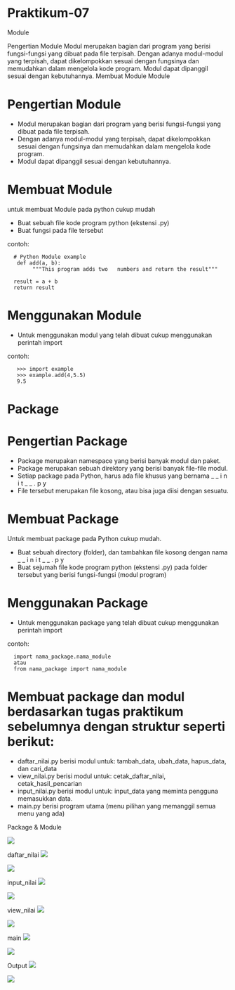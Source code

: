 # Praktikum-07

Module

Pengertian Module
Modul merupakan bagian dari program yang berisi fungsi-fungsi yang dibuat pada file terpisah.
Dengan adanya modul-modul yang terpisah, dapat dikelompokkan sesuai dengan fungsinya dan memudahkan dalam mengelola kode program.
Modul dapat dipanggil sesuai dengan kebutuhannya.
Membuat Module Module
# Pengertian Module
- Modul merupakan bagian dari program yang berisi fungsi-fungsi yang dibuat pada file terpisah.
- Dengan adanya modul-modul yang terpisah, dapat dikelompokkan sesuai dengan fungsinya dan memudahkan dalam mengelola kode program.
- Modul dapat dipanggil sesuai dengan kebutuhannya.

# Membuat Module
untuk membuat Module pada python cukup mudah
- Buat sebuah file kode program python (ekstensi .py)
- Buat fungsi pada file tersebut

contoh:

      # Python Module example 
       def add(a, b):
            """This program adds two   numbers and return the result"""
      
      result = a + b   
      return result
# Menggunakan Module
- Untuk menggunakan modul yang telah dibuat cukup menggunakan perintah import

contoh:

       >>> import example
       >>> example.add(4,5.5)
       9.5
    
# Package
# Pengertian Package
- Package merupakan namespace yang berisi banyak modul dan paket.
- Package merupakan sebuah direktory yang berisi banyak file-file modul.
- Setiap package pada Python, harus ada file khusus yang bernama _ _ i n i t _ _ . p y 
- File tersebut merupakan file kosong, atau bisa juga diisi dengan sesuatu.

# Membuat Package
Untuk membuat package pada Python cukup mudah. 
- Buat sebuah directory (folder), dan tambahkan file kosong dengan nama _ _ i n i t _ _ . p y 
- Buat sejumah file kode program python (ekstensi .py) pada folder tersebut yang berisi fungsi-fungsi (modul program)

# Menggunakan Package
- Untuk menggunakan package yang telah dibuat cukup menggunakan perintah import

contoh:
    
      import nama_package.nama_module
      atau 
      from nama_package import nama_module
    
# Membuat package dan modul berdasarkan tugas praktikum sebelumnya dengan struktur seperti berikut: 
-  daftar_nilai.py berisi modul untuk: tambah_data, ubah_data, hapus_data, dan cari_data
-  view_nilai.py berisi modul untuk: cetak_daftar_nilai, cetak_hasil_pencarian 
-  input_nilai.py berisi modul untuk: input_data yang meminta pengguna memasukkan data. 
-  main.py berisi program utama (menu pilihan yang memanggil semua menu yang ada)

Package & Module

![](https://github.com/ikmalriyan21/Praktikum-07/blob/master/Gambar/package%20and%20module.png)

daftar_nilai
![](https://github.com/ikmalriyan21/Praktikum-07/blob/master/Gambar/daftar%20nilai.png) 

![](https://github.com/ikmalriyan21/Praktikum-07/blob/master/Gambar/daftar%20nilai1.png)

input_nilai
![](https://github.com/AjiRestu/Pratikum7/blob/master/Gambar/Input%20Nilai%201.PNG) 

![](https://github.com/AjiRestu/Pratikum7/blob/master/Gambar/Input%20Nilai%202.PNG)  

view_nilai
![](https://github.com/AjiRestu/Pratikum7/blob/master/Gambar/View%20Nilai%201.PNG) 

![](https://github.com/AjiRestu/Pratikum7/blob/master/Gambar/View%20Nilai%202.PNG)  

main
![](https://github.com/AjiRestu/Pratikum7/blob/master/Gambar/Main%201.PNG) 

![](https://github.com/AjiRestu/Pratikum7/blob/master/Gambar/Main%202.PNG)  

Output
![](https://github.com/AjiRestu/Pratikum7/blob/master/Gambar/Hasil%20Output.PNG) 

![](https://github.com/AjiRestu/Pratikum7/blob/master/Gambar/Hasil%20Output%202.PNG?raw=true)
